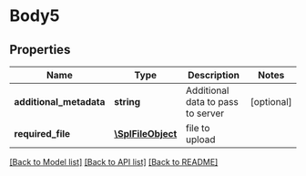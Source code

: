 # Body5

## Properties
Name | Type | Description | Notes
------------ | ------------- | ------------- | -------------
**additional_metadata** | **string** | Additional data to pass to server | [optional] 
**required_file** | [**\SplFileObject**](\SplFileObject.md) | file to upload | 

[[Back to Model list]](../README.md#documentation-for-models) [[Back to API list]](../README.md#documentation-for-api-endpoints) [[Back to README]](../README.md)


